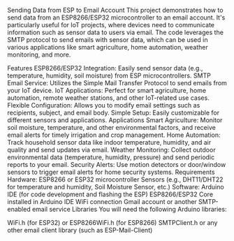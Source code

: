 Sending Data from ESP to Email Account
This project demonstrates how to send data from an ESP8266/ESP32 microcontroller to an email account. It's particularly useful for IoT projects, where devices need to communicate information such as sensor data to users via email. The code leverages the SMTP protocol to send emails with sensor data, which can be used in various applications like smart agriculture, home automation, weather monitoring, and more.

Features
ESP8266/ESP32 Integration: Easily send sensor data (e.g., temperature, humidity, soil moisture) from ESP microcontrollers.
SMTP Email Service: Utilizes the Simple Mail Transfer Protocol to send emails from your IoT device.
IoT Applications: Perfect for smart agriculture, home automation, remote weather stations, and other IoT-related use cases.
Flexible Configuration: Allows you to modify email settings such as recipients, subject, and email body.
Simple Setup: Easily customizable for different sensors and applications.
Applications
Smart Agriculture: Monitor soil moisture, temperature, and other environmental factors, and receive email alerts for timely irrigation and crop management.
Home Automation: Track household sensor data like indoor temperature, humidity, and air quality and send updates via email.
Weather Monitoring: Collect outdoor environmental data (temperature, humidity, pressure) and send periodic reports to your email.
Security Alerts: Use motion detectors or door/window sensors to trigger email alerts for home security systems.
Requirements
Hardware:
ESP8266 or ESP32 microcontroller
Sensors (e.g., DHT11/DHT22 for temperature and humidity, Soil Moisture Sensor, etc.)
Software:
Arduino IDE (for code development and flashing the ESP)
ESP8266/ESP32 Core installed in Arduino IDE
WiFi connection
Gmail account or another SMTP-enabled email service
Libraries
You will need the following Arduino libraries:

WiFi.h (for ESP32) or ESP8266WiFi.h (for ESP8266)
SMTPClient.h or any other email client library (such as ESP-Mail-Client)
